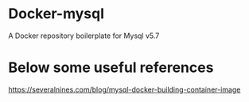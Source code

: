 # Docker-mysql
A Docker repository boilerplate for Mysql v5.7

# Below some useful references 
 https://severalnines.com/blog/mysql-docker-building-container-image
